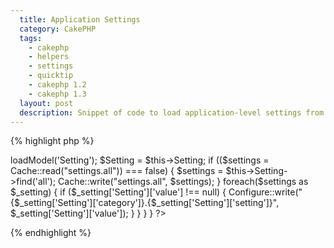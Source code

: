 ```yaml
---
  title: Application Settings
  category: CakePHP
  tags:
    - cakephp
    - helpers
    - settings
    - quicktip
    - cakephp 1.2
    - cakephp 1.3
  layout: post
  description: Snippet of code to load application-level settings from the database
---
```


{% highlight php %}
<?php
/**
 * AppController
 *
 * Add your application-wide methods in the class below, your controllers
 * will inherit them.
 *
 * @package       cake
 * @subpackage    cake.app
 */
class AppController extends Controller {
/**
* Reads settings from database and writes them using the Configure class
* 
* @return void
* @access private
* @author Jose Diaz-Gonzalez
*/
	function _configureAppSettings() {
		$settings = array();
		$this->loadModel('Setting');
		$Setting = $this->Setting;
		if (($settings = Cache::read("settings.all")) === false) {
			$settings = $this->Setting->find('all');
			Cache::write("settings.all", $settings);
		}
		foreach($settings as $_setting) {
			if ($_setting['Setting']['value'] !== null) {
				Configure::write("{$_setting['Setting']['category']}.{$_setting['Setting']['setting']}", $_setting['Setting']['value']);
			}
		}
	}
}
?>
{% endhighlight %}